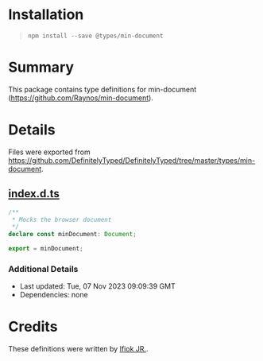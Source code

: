# Installation
> `npm install --save @types/min-document`

# Summary
This package contains type definitions for min-document (https://github.com/Raynos/min-document).

# Details
Files were exported from https://github.com/DefinitelyTyped/DefinitelyTyped/tree/master/types/min-document.
## [index.d.ts](https://github.com/DefinitelyTyped/DefinitelyTyped/tree/master/types/min-document/index.d.ts)
````ts
/**
 * Mocks the browser document
 */
declare const minDocument: Document;

export = minDocument;

````

### Additional Details
 * Last updated: Tue, 07 Nov 2023 09:09:39 GMT
 * Dependencies: none

# Credits
These definitions were written by [Ifiok JR.](https://github.com/ifiokjr).

